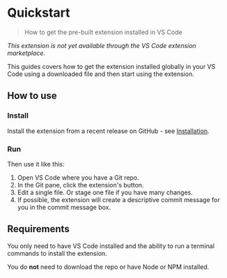 # Quickstart
> How to get the pre-built extension installed in VS Code

_This extension is not yet available through the VS Code extension marketplace._

This guides covers how to get the extension installed globally in your VS Code using a downloaded file and then start using the extension.


## How to use

### Install

Install the extension from a recent release on GitHub - see [Installation](/docs/manual/installation.md).

### Run

Then use it like this:

1. Open VS Code where you have a Git repo.
2. In the Git pane, click the extension's button.
3. Edit a single file. Or stage one file if you have many changes.
4. If possible, the extension will create a descriptive commit message for you in the commit message box.


## Requirements

You only need to have VS Code installed and the ability to run a terminal commands to install the extension.

You do **not** need to download the repo or have Node or NPM installed.
